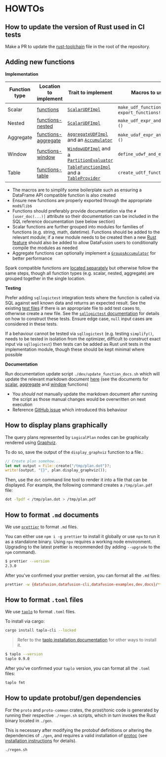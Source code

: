 <!---
  Licensed to the Apache Software Foundation (ASF) under one
  or more contributor license agreements.  See the NOTICE file
  distributed with this work for additional information
  regarding copyright ownership.  The ASF licenses this file
  to you under the Apache License, Version 2.0 (the
  "License"); you may not use this file except in compliance
  with the License.  You may obtain a copy of the License at

    http://www.apache.org/licenses/LICENSE-2.0

  Unless required by applicable law or agreed to in writing,
  software distributed under the License is distributed on an
  "AS IS" BASIS, WITHOUT WARRANTIES OR CONDITIONS OF ANY
  KIND, either express or implied.  See the License for the
  specific language governing permissions and limitations
  under the License.
-->

# HOWTOs

## How to update the version of Rust used in CI tests

Make a PR to update the [rust-toolchain] file in the root of the repository.

[rust-toolchain]: https://github.com/apache/datafusion/blob/main/rust-toolchain.toml

## Adding new functions

**Implementation**

| Function type | Location to implement     | Trait to implement                             | Macros to use                                    | Example              |
| ------------- | ------------------------- | ---------------------------------------------- | ------------------------------------------------ | -------------------- |
| Scalar        | [functions][df-functions] | [`ScalarUDFImpl`]                              | `make_udf_function!()` and `export_functions!()` | [`advanced_udf.rs`]  |
| Nested        | [functions-nested]        | [`ScalarUDFImpl`]                              | `make_udf_expr_and_func!()`                      |                      |
| Aggregate     | [functions-aggregate]     | [`AggregateUDFImpl`] and an [`Accumulator`]    | `make_udaf_expr_and_func!()`                     | [`advanced_udaf.rs`] |
| Window        | [functions-window]        | [`WindowUDFImpl`] and a [`PartitionEvaluator`] | `define_udwf_and_expr!()`                        | [`advanced_udwf.rs`] |
| Table         | [functions-table]         | [`TableFunctionImpl`] and a [`TableProvider`]  | `create_udtf_function!()`                        | [`simple_udtf.rs`]   |

- The macros are to simplify some boilerplate such as ensuring a DataFrame API compatible function is also created
- Ensure new functions are properly exported through the appropriate `mod`s/`lib`s
- Functions should preferably provide documentation via the `#[user_doc(...)]` attribute so their documentation
  can be included in the SQL reference documentation (see below section)
- Scalar functions are further grouped into modules for families of functions (e.g. string, math, datetime).
  Functions should be added to the relevant module; if a new module needs to be created then a new [Rust feature]
  should also be added to allow DataFusion users to conditionally compile the modules as needed
- Aggregate functions can optionally implement a [`GroupsAccumulator`] for better performance

Spark compatible functions are [located separately][df-spark] but otherwise follow the same steps, though all
function types (e.g. scalar, nested, aggregate) are grouped together in the single location.

[df-functions]: https://github.com/apache/datafusion/tree/main/datafusion/functions
[functions-nested]: https://github.com/apache/datafusion/tree/main/datafusion/functions-nested
[functions-aggregate]: https://github.com/apache/datafusion/tree/main/datafusion/functions-aggregate
[functions-window]: https://github.com/apache/datafusion/tree/main/datafusion/functions-window
[functions-table]: https://github.com/apache/datafusion/tree/main/datafusion/functions-table
[df-spark]: https://github.com/apache/datafusion/tree/main/datafusion/spark
[`ScalarUDFImpl`]: https://docs.rs/datafusion/latest/datafusion/logical_expr/trait.ScalarUDFImpl.html
[`AggregateUDFImpl`]: https://docs.rs/datafusion/latest/datafusion/logical_expr/trait.AggregateUDFImpl.html
[`Accumulator`]: https://docs.rs/datafusion/latest/datafusion/logical_expr/trait.Accumulator.html
[`GroupsAccumulator`]: https://docs.rs/datafusion/latest/datafusion/logical_expr/trait.GroupsAccumulator.html
[`WindowUDFImpl`]: https://docs.rs/datafusion/latest/datafusion/logical_expr/trait.WindowUDFImpl.html
[`PartitionEvaluator`]: https://docs.rs/datafusion/latest/datafusion/logical_expr/trait.PartitionEvaluator.html
[`TableFunctionImpl`]: https://docs.rs/datafusion/latest/datafusion/catalog/trait.TableFunctionImpl.html
[`TableProvider`]: https://docs.rs/datafusion/latest/datafusion/catalog/trait.TableProvider.html
[`advanced_udf.rs`]: https://github.com/apache/datafusion/blob/main/datafusion-examples/examples/advanced_udf.rs
[`advanced_udaf.rs`]: https://github.com/apache/datafusion/blob/main/datafusion-examples/examples/advanced_udaf.rs
[`advanced_udwf.rs`]: https://github.com/apache/datafusion/blob/main/datafusion-examples/examples/advanced_udwf.rs
[`simple_udtf.rs`]: https://github.com/apache/datafusion/blob/main/datafusion-examples/examples/simple_udtf.rs
[rust feature]: https://doc.rust-lang.org/cargo/reference/features.html

**Testing**

Prefer adding `sqllogictest` integration tests where the function is called via SQL against
well known data and returns an expected result. See the existing [test files][slt-test-files] if
there is an appropriate file to add test cases to, otherwise create a new file. See the
[`sqllogictest` documentation][slt-readme] for details on how to construct these tests.
Ensure edge case, `null` input cases are considered in these tests.

If a behaviour cannot be tested via `sqllogictest` (e.g. testing `simplify()`, needs to be
tested in isolation from the optimizer, difficult to construct exact input via `sqllogictest`)
then tests can be added as Rust unit tests in the implementation module, though these should be
kept minimal where possible

[slt-test-files]: https://github.com/apache/datafusion/tree/main/datafusion/sqllogictest/test_files
[slt-readme]: https://github.com/apache/datafusion/blob/main/datafusion/sqllogictest/README.md

**Documentation**

Run documentation update script `./dev/update_function_docs.sh` which will update the relevant
markdown document [here][fn-doc-home] (see the documents for [scalar][fn-doc-scalar],
[aggregate][fn-doc-aggregate] and [window][fn-doc-window] functions)

- You _should not_ manually update the markdown document after running the script as those manual
  changes would be overwritten on next execution
- Reference [GitHub issue] which introduced this behaviour

[fn-doc-home]: https://github.com/apache/datafusion/blob/main/docs/source/user-guide/sql
[fn-doc-scalar]: https://github.com/apache/datafusion/blob/main/docs/source/user-guide/sql/scalar_functions.md
[fn-doc-aggregate]: https://github.com/apache/datafusion/blob/main/docs/source/user-guide/sql/aggregate_functions.md
[fn-doc-window]: https://github.com/apache/datafusion/blob/main/docs/source/user-guide/sql/window_functions.md
[github issue]: https://github.com/apache/datafusion/issues/12740

## How to display plans graphically

The query plans represented by `LogicalPlan` nodes can be graphically
rendered using [Graphviz](https://www.graphviz.org/).

To do so, save the output of the `display_graphviz` function to a file.:

```rust
// Create plan somehow...
let mut output = File::create("/tmp/plan.dot")?;
write!(output, "{}", plan.display_graphviz());
```

Then, use the `dot` command line tool to render it into a file that
can be displayed. For example, the following command creates a
`/tmp/plan.pdf` file:

```bash
dot -Tpdf < /tmp/plan.dot > /tmp/plan.pdf
```

## How to format `.md` documents

We use [`prettier`] to format `.md` files.

You can either use `npm i -g prettier` to install it globally or use `npx` to run it as a standalone binary.
Using `npx` requires a working node environment. Upgrading to the latest prettier is recommended (by adding
`--upgrade` to the `npm` command).

```bash
$ prettier --version
2.3.0
```

After you've confirmed your prettier version, you can format all the `.md` files:

```bash
prettier -w {datafusion,datafusion-cli,datafusion-examples,dev,docs}/**/*.md
```

[`prettier`]: https://prettier.io/

## How to format `.toml` files

We use [`taplo`] to format `.toml` files.

To install via cargo:

```sh
cargo install taplo-cli --locked
```

> Refer to the [taplo installation documentation][taplo-install] for other ways to install it.

```bash
$ taplo --version
taplo 0.9.0
```

After you've confirmed your `taplo` version, you can format all the `.toml` files:

```bash
taplo fmt
```

[`taplo`]: https://taplo.tamasfe.dev/
[taplo-install]: https://taplo.tamasfe.dev/cli/installation/binary.html

## How to update protobuf/gen dependencies

For the `proto` and `proto-common` crates, the prost/tonic code is generated by running their respective `./regen.sh` scripts,
which in turn invokes the Rust binary located in `./gen`.

This is necessary after modifying the protobuf definitions or altering the dependencies of `./gen`, and requires a
valid installation of [protoc] (see [installation instructions] for details).

```bash
./regen.sh
```

[protoc]: https://github.com/protocolbuffers/protobuf#protocol-compiler-installation
[installation instructions]: https://datafusion.apache.org/contributor-guide/getting_started.html#protoc-installation
